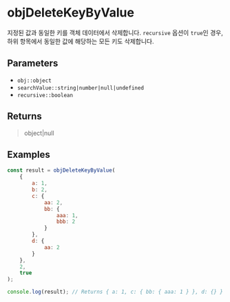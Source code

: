 # objDeleteKeyByValue <Badge type="tip" text="JavaScript" />

지정된 값과 동일한 키를 객체 데이터에서 삭제합니다. `recursive` 옵션이 `true`인 경우, 하위 항목에서 동일한 값에 해당하는 모든 키도 삭제합니다.

## Parameters

- `obj::object`
- `searchValue::string|number|null|undefined`
- `recursive::boolean`

## Returns

> object|null

## Examples

```javascript
const result = objDeleteKeyByValue(
	{
		a: 1,
		b: 2,
		c: {
			aa: 2,
			bb: {
				aaa: 1,
				bbb: 2
			}
		},
		d: {
			aa: 2
		}
	},
	2,
	true
);

console.log(result); // Returns { a: 1, c: { bb: { aaa: 1 } }, d: {} }
```
